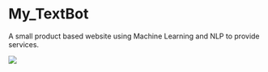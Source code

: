 # My_TextBot

A small product based website using Machine Learning and NLP to provide services.

![](https://github.com/shivakant1999/My_TextBot/blob/main/TextBot.gif)
